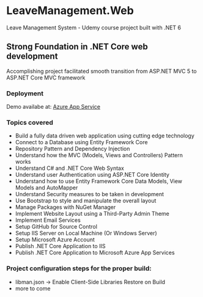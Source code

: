 # LeaveManagement.Web
Leave Management System - Udemy course project built with .NET 6

## Strong Foundation in .NET Core web development
Accomplishing project facilitated smooth transition from ASP.NET MVC 5 to ASP.NET Core MVC framework

### Deployment
Demo availabe at:
[Azure App Service](https://leavemanagementweb20221029173908.azurewebsites.net/)

### Topics covered
- Build a fully data driven web application using cutting edge technology
- Connect to a Database using Entity Framework Core
- Repository Pattern and Dependency Injection
- Understand how the MVC (Models, Views and Controllers) Pattern works
- Understand C# and .NET Core Web Syntax
- Understand user Authentication using ASP.NET Core Identity
- Understand how to use Entity Framework Core Data Models, View Models and AutoMapper
- Understand Security measures to be taken in development
- Use Bootstrap to style and manipulate the overall layout
- Manage Packages with NuGet Manager
- Implement Website Layout using a Third-Party Admin Theme
- Implement Email Services 
- Setup GitHub for Source Control
- Setup IIS Server on Local Machine (Or Windows Server)
- Setup Microsoft Azure Account
- Publish .NET Core Application to IIS
- Publish .NET Core Application to Microsoft Azure App Services

### Project configuration steps for the proper build:
- libman.json -> Enable Client-Side Libraries Restore on Build
- more to come
